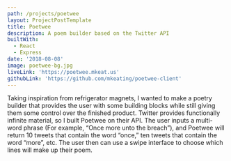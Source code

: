 ```yaml
---
path: /projects/poetwee
layout: ProjectPostTemplate
title: Poetwee
description: A poem builder based on the Twitter API
builtWith:
  - React
  - Express
date: '2018-08-08'
image: poetwee-bg.jpg
liveLink: 'https://poetwee.mkeat.us'
githubLink: 'https://github.com/mkeating/poetwee-client'
---
```

Taking inspiration from refrigerator magnets, I wanted to make a poetry builder that provides the user with some building blocks while still giving them some control over the finished product. Twitter provides functionally infinite material, so I built Poetwee on their API. The user inputs a multi-word phrase (For example, “Once more unto the breach”), and Poetwee will return 10 tweets that contain the word “once,” ten tweets that contain the word “more”, etc. The user then can use a swipe interface to choose which lines will make up their poem.
